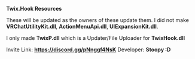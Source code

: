 **Twix.Hook Resources**

These will be updated as the owners of these update them.
I did not make **VRChatUtilityKit.dll**, **ActionMenuApi.dll**, **UIExpansionKit.dll**. 

I only made **TwixP.dll** which is a Updater/File Uploader for **TwixHook.dll** 


Invite Link:  **https://discord.gg/pNnggf4NsK**
Developer: **Stoopy :D**
